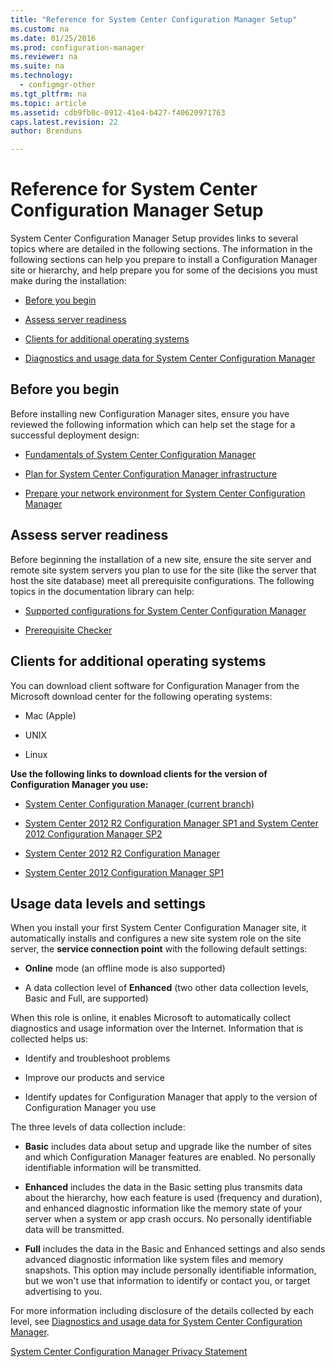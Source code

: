 ```yaml
---
title: "Reference for System Center Configuration Manager Setup"
ms.custom: na
ms.date: 01/25/2016
ms.prod: configuration-manager
ms.reviewer: na
ms.suite: na
ms.technology:
  - configmgr-other
ms.tgt_pltfrm: na
ms.topic: article
ms.assetid: cdb9fb0c-0912-41e4-b427-f40620971763
caps.latest.revision: 22
author: Brenduns

---
```

# Reference for System Center Configuration Manager Setup
System Center Configuration Manager Setup provides links to several topics where are detailed in the following sections. The information in the following sections can help you prepare  to install a Configuration Manager site or hierarchy, and help prepare you for some of the decisions you must make during the installation:  

-   [Before you begin](#bkmk_start)  

-   [Assess server readiness](#bkmk_assess)  

-   [Clients for additional operating systems](#bkmk_Addclients)  

-   [Diagnostics and usage data for System Center Configuration Manager](../../../../core/plan-design/diagnostics/diagnostics-and-usage-data.md)  

##  <a name="bkmk_start"></a> Before you begin  
 Before installing new Configuration Manager sites, ensure you have reviewed the following information which can help set the stage for a successful deployment design:  

-   [Fundamentals of System Center Configuration Manager](../../../../core/understand/fundamentals.md)  

-   [Plan for System Center Configuration Manager infrastructure](../Topic/Plan%20for%20System%20Center%20Configuration%20Manager%20infrastructure.md)  

-   [Prepare your network environment for System Center Configuration Manager](../Topic/Prepare%20your%20network%20environment%20for%20System%20Center%20Configuration%20Manager.md)  

##  <a name="bkmk_assess"></a> Assess server readiness  
 Before beginning the installation of a new site, ensure the site server and remote site system servers you plan to use for the site (like the server that host the site database) meet all  prerequisite configurations. The following topics in the documentation library can help:  

-   [Supported configurations for System Center Configuration Manager](../../../../core/plan-design/configs/supported-configurations.md)  

-   [Prerequisite Checker](https://technet.microsoft.com/library/mt590813.aspx#bkmk_PreqChk)  

##  <a name="bkmk_Addclients"></a> Clients for additional operating systems  
 You can download client software for Configuration Manager from the Microsoft download center for the following operating systems:  

-   Mac   (Apple)  

-   UNIX  

-   Linux  

**Use the following links to download clients for the version of Configuration Manager you use:**  

-   [System Center Configuration Manager (current branch)](http://www.microsoft.com/download/details.aspx?id=47719)  

-   [System Center 2012 R2 Configuration Manager SP1 and System Center 2012 Configuration Manager SP2](http://go.microsoft.com/fwlink/?LinkID=626550)  

-   [System Center 2012 R2 Configuration Manager](http://go.microsoft.com/fwlink/?LinkID=316448)  

-   [System Center 2012 Configuration Manager SP1](http://www.microsoft.com/en-pk/download/details.aspx?id=36212)  

##  <a name="bkmk_usage"></a> Usage data levels and settings  
When you install your first System Center Configuration Manager site, it automatically installs and configures a new site system role on the site server, the **service connection point** with the following default settings:  

-   **Online** mode   (an offline mode is also supported)  

-   A data collection level of **Enhanced** (two other data collection levels, Basic and Full, are supported)  

When this role is online, it enables Microsoft to automatically collect diagnostics and usage information over the Internet. Information that is collected helps us:  

-   Identify and troubleshoot problems  

-   Improve our products and service  

-   Identify updates for Configuration Manager that apply to the version of Configuration Manager you use  

The three levels of data collection include:  

-   **Basic** includes data about setup and upgrade like the number of sites and which Configuration Manager features are enabled. No personally identifiable information will be transmitted.  

-   **Enhanced** includes the data in the Basic setting plus transmits data about the hierarchy, how each feature is used (frequency and duration), and enhanced diagnostic information like the memory state of your server when a system or app crash occurs. No personally identifiable data will be transmitted.  

-   **Full** includes the data in the Basic and Enhanced settings and also sends advanced diagnostic information like system files and memory snapshots. This option may include personally identifiable information, but we won't use that information to identify or contact you, or target advertising to you.  

For more information including disclosure of the details collected by each level, see [Diagnostics and usage data for System Center Configuration Manager](../../../../core/plan-design/diagnostics/diagnostics-and-usage-data.md).  

[System Center Configuration Manager Privacy Statement](http://go.microsoft.com/fwlink/?LinkID=626527)

